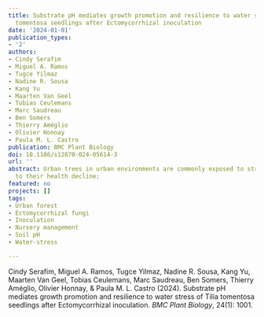 ```yaml
---
title: Substrate pH mediates growth promotion and resilience to water stress of Tilia
  tomentosa seedlings after Ectomycorrhizal inoculation
date: '2024-01-01'
publication_types:
- '2'
authors:
- Cindy Serafim
- Miguel A. Ramos
- Tugce Yilmaz
- Nadine R. Sousa
- Kang Yu
- Maarten Van Geel
- Tobias Ceulemans
- Marc Saudreau
- Ben Somers
- Thierry Améglio
- Olivier Honnay
- Paula M. L. Castro
publication: BMC Plant Biology
doi: 10.1186/s12870-024-05614-3
url: ''
abstract: Urban trees in urban environments are commonly exposed to stresses, contributing
  to their health decline;
featured: no
projects: []
tags:
- Urban forest
- Ectomycorrhizal fungi
- Inoculation
- Nursery management
- Soil pH
- Water-stress

---
```


Cindy Serafim, Miguel A. Ramos, Tugce Yilmaz, Nadine R. Sousa, Kang Yu, Maarten Van Geel, Tobias Ceulemans, Marc Saudreau, Ben Somers, Thierry Améglio, Olivier Honnay, & Paula M. L. Castro (2024). Substrate pH mediates growth promotion and resilience to water stress of Tilia tomentosa seedlings after Ectomycorrhizal inoculation. *BMC Plant Biology*, 24(1): 1001.
